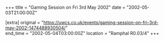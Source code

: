 +++
title = "Gaming Session on Fri 3rd May 2002"
date = "2002-05-03T21:00:00Z"

[extra]
original = "https://uwcs.co.uk/events/gaming-session-on-fri-3rd-may-2002-1474488930504/"    
end_time = "2002-05-04T03:00:00Z"
location = "Ramphal R0.03/4"
+++



